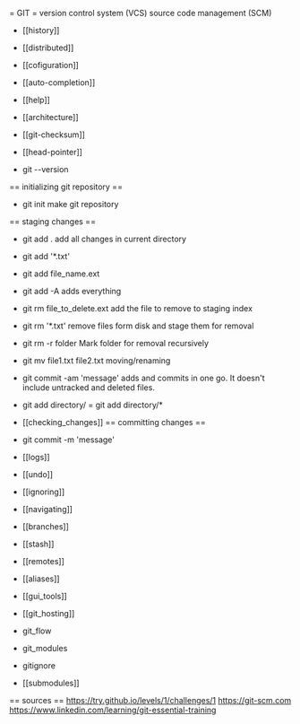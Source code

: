 = GIT =
version control system (VCS)
source code management (SCM)

* [[history]]
* [[distributed]]
* [[cofiguration]]
* [[auto-completion]]
* [[help]]
* [[architecture]]
* [[git-checksum]]
* [[head-pointer]]

* git --version

== initializing git repository ==
* git init
make git repository


== staging changes ==
* git add .
add all changes in current directory
* git add '*.txt'
* git add file_name.ext
* git add -A
adds everything
* git rm file_to_delete.ext
add the file to remove to staging index
* git rm '*.txt'
remove files form disk and stage them for removal
* git rm -r folder
Mark folder for removal recursively
* git mv file1.txt file2.txt
moving/renaming
* git commit -am 'message'
adds and commits in one go. It doesn't include untracked and deleted files.
* git add directory/ = git add directory/*


* [[checking_changes]]
== committing changes ==
* git commit -m 'message'

* [[logs]]
* [[undo]]
* [[ignoring]]
* [[navigating]]
* [[branches]]
* [[stash]]
* [[remotes]]
* [[aliases]]
* [[gui_tools]]
* [[git_hosting]]
* git_flow
* git_modules
* gitignore
* [[submodules]]

== sources ==
https://try.github.io/levels/1/challenges/1
https://git-scm.com
https://www.linkedin.com/learning/git-essential-training
